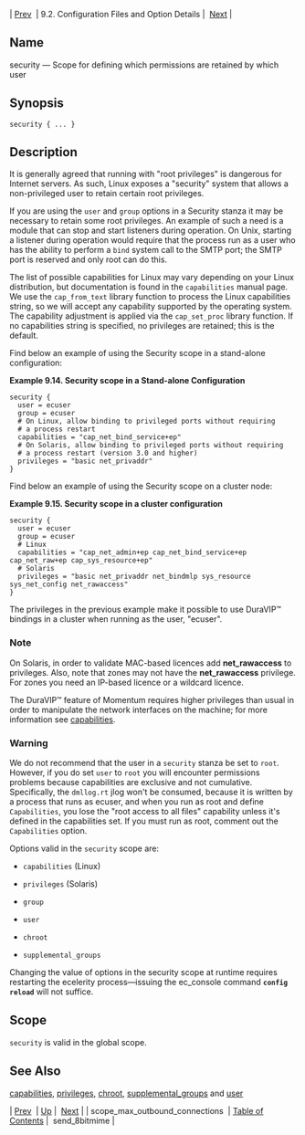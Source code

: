 | [Prev](conf.ref.scope_max_outbound_connections)  | 9.2. Configuration Files and Option Details |  [Next](conf.ref.send_8bitmime.php) |

<a name="conf.ref.security"></a>
## Name

security — Scope for defining which permissions are retained by which user

## Synopsis

`security { ... }`

<a name="idp11612448"></a>
## Description

It is generally agreed that running with "root privileges" is dangerous for Internet servers. As such, Linux exposes a "security" system that allows a non-privileged user to retain certain root privileges.

If you are using the `user` and `group` options in a Security stanza it may be necessary to retain some root privileges. An example of such a need is a module that can stop and start listeners during operation. On Unix, starting a listener during operation would require that the process run as a user who has the ability to perform a `bind` system call to the SMTP port; the SMTP port is reserved and only root can do this.

The list of possible capabilities for Linux may vary depending on your Linux distribution, but documentation is found in the `capabilities` manual page. We use the `cap_from_text` library function to process the Linux capabilities string, so we will accept any capability supported by the operating system. The capability adjustment is applied via the `cap_set_proc` library function. If no capabilities string is specified, no privileges are retained; this is the default.

Find below an example of using the Security scope in a stand-alone configuration:

<a name="example.security"></a>

**Example 9.14. Security scope in a Stand-alone Configuration**

```
security {
  user = ecuser
  group = ecuser
  # On Linux, allow binding to privileged ports without requiring
  # a process restart
  capabilities = "cap_net_bind_service+ep"
  # On Solaris, allow binding to privileged ports without requiring
  # a process restart (version 3.0 and higher)
  privileges = "basic net_privaddr"
}
```

Find below an example of using the Security scope on a cluster node:

<a name="example.security.cluster"></a>

**Example 9.15. Security scope in a cluster configuration**

```
security {
  user = ecuser
  group = ecuser
  # Linux
  capabilities = "cap_net_admin+ep cap_net_bind_service+ep cap_net_raw+ep cap_sys_resource+ep"
  # Solaris
  privileges = "basic net_privaddr net_bindmlp sys_resource sys_net_config net_rawaccess"
}
```

The privileges in the previous example make it possible to use DuraVIP™ bindings in a cluster when running as the user, "ecuser".

### Note

On Solaris, in order to validate MAC-based licences add **net_rawaccess** to privileges. Also, note that zones may not have the **net_rawaccess** privilege. For zones you need an IP-based licence or a wildcard licence.

The DuraVIP™ feature of Momentum requires higher privileges than usual in order to manipulate the network interfaces on the machine; for more information see [capabilities](conf.ref.capabilities "capabilities").

### Warning

We do not recommend that the user in a `security` stanza be set to `root`. However, if you do set `user` to `root` you will encounter permissions problems because capabilities are exclusive and not cumulative. Specifically, the `dmllog.rt` jlog won't be consumed, because it is written by a process that runs as ecuser, and when you run as root and define `Capabilities`, you lose the "root access to all files" capability unless it's defined in the capabilities set. If you must run as root, comment out the `Capabilities` option.

Options valid in the `security` scope are:

*   `capabilities` (Linux)

*   `privileges` (Solaris)

*   `group`

*   `user`

*   `chroot`

*   `supplemental_groups`

Changing the value of options in the security scope at runtime requires restarting the ecelerity process—issuing the ec_console command **`config reload`**         will not suffice.

<a name="idp11644000"></a>
## Scope

`security` is valid in the global scope.

<a name="idp11646032"></a>
## See Also

[capabilities](conf.ref.capabilities "capabilities"), [privileges](conf.ref.privileges.php "privileges"), [chroot](conf.ref.chroot.php "chroot"), [supplemental_groups](conf.ref.supplemental_groups.php "supplemental_groups") and [user](conf.ref.user.php "user")

| [Prev](conf.ref.scope_max_outbound_connections)  | [Up](conf.ref.files.php) |  [Next](conf.ref.send_8bitmime.php) |
| scope_max_outbound_connections  | [Table of Contents](index) |  send_8bitmime |
